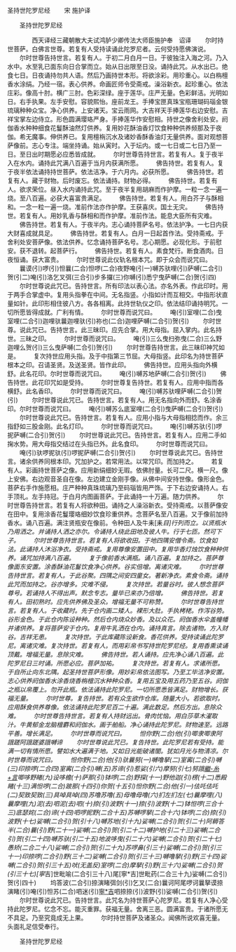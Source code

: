   圣持世陀罗尼经
　　宋 施护译




　　圣持世陀罗尼经

　　　　西天译经三藏朝散大夫试鸿胪少卿传法大师臣施护奉　诏译
　　尔时持世菩萨。白佛言世尊。若复有人受持读诵此陀罗尼者。云何受持愿佛演说。
　　尔时世尊告持世言。若复有人。于初二月白月一日。于彼独注入海之河。乃入水中。水至乳已面东向日合掌而立。始从日出限至日没。诵持此咒。从水出已。绝食七日。日夜诵持勿共人语。然后乃画持世本形。将欲涂彩。用珍重心。以白栴檀香水涂绢。乃经一宿。表心供养。命画匠师令受斋戒。澡浴新衣。起珍重心。依法庄彩。像高十肘。横广三肘。色彩深绿。座于莲华。庄严无量。色彩鲜洁。光明如日。右手执果。左手安慰。容貌熙怡。座前龙王。手捧宝匣真珠宝瓶珊瑚码瑙金银琉璃种种众宝。净心供养。上安诸天。宝云雨网。大吉祥天手捧莲华右边安慰。吉祥宝掌左边侍立。形色圆满璎珞严身。手捧莲华作安慰相。持世之像舍利处安。阏伽香水种种细食花鬘酥油然灯供养。复用妙花酥油香灯饮食种种供养频那及于夜伽。希无魔事。伸供养已。复用檀栴沉水及诸妙香酥香油灯无量供养。面对观想菩萨像前。志心专注。端坐持诵。始从寅时。入于坛内。或一七日或二七日乃至一日。至日出时期愿必应悉皆成就。
　　尔时世尊告持世言。若复有人。复于夜半入在水内。诵持此咒满八百遍于当月内获满所愿。
　　佛告持世。若复有人。复于夜半依法诵持持世菩萨。依法洁净。于六月内。必获所愿。
　　佛告持世。若复有人。藏于财物。后时废忘。依法诵持。财物必得。
　　佛告持世。若复有人。欲求荣位。昼入水内诵持此咒。至于夜半复用胡麻而作护摩。一粒一念一遍一烧。至八百遍。必获大喜富贵满足。
　　佛告持世。若复有人。用白芥子与酥相和。一念一粒一遍一烧。准前作法亦作护摩。王获喜庆。国土无灾。
　　佛告持世。若复有人。用妙乳香与酥相和而作护摩。准前作法。能息大臣所有灾难。
　　佛告持世。若复有人。于夜半内。志心诵持菩萨名号。依法护净。一七日内获大财喜成就具足。
　　佛告持世。若复有人。白月一日起首作法。受持斋戒。于舍利处安菩萨像。依法供养。忆念诵持菩萨名号。志心期愿。必现化形。于前慰安。获不退转。起菩萨行。
　　佛告持世。若复有人。素食梵行。断食酒肉。日夜恒诵。获大富贵。
　　尔时世尊说此仪轨名根本咒。即于众会而说咒曰。
　　曩谟(引)啰(引)怛曩(二合)怛啰(二合)夜野唵(引一)嚩苏驮哩(引)萨嚩(二合引)贺(引二)唵(引)洛乞叉弭(三合引)步多攞(三)你嚩(引)悉宁曳萨嚩(二合)贺(引四)
　　尔时世尊说此咒已。告持世言。所有印法以表心法。亦名外表。作此印时。用于两手合掌虚中。复用头指拳在中间。无名指竖。小指如计而互相交。中指形状直量如针。此印形相住彼八方。各各相离。此持世轨仪之印。依法结印诵持明咒。一切所愿皆得成就。广利有情。
　　尔时世尊而说咒曰。
　　唵(引)室哩(二合)曳室哩(二合引)迦哩驮曩迦哩驮(引)祢也(二合)迦哩萨嚩(二合引)贺(引)
　　尔时世尊。说此咒已。告持世言。此三昧印。应先合掌。用大母指。屈入掌内。此名持世。三昧之印。
　　尔时世尊而说咒曰。
　　唵(引)三么曳扫弥曳(二合)三么野迦哩么贺(引)三么曳萨嚩(二合引)贺(引)
　　尔时世尊告持世言。此三昧印神咒如是。
　　复次持世应用头指。及于中指第三节屈。大母指竖。此印名为持世菩萨根本之印。召请圣贤。及送圣贤。皆作此印。
　　佛告持世。应用头指向外横舒。此名花印。尔时世尊而说咒曰。
　　唵(引)嚩苏地萨嚩(二合引)贺(引)
　　佛告持世。此花印咒如是受持。
　　尔时世尊复告持世。若复有人。应用中指而各横舒。此名香印。
　　尔时世尊而说咒曰。
　　唵(引)嚩苏驮哩萨嚩(二合引)贺(引)
　　尔时世尊说此咒已。告持世言。若复有人。用无名指向外而舒。名涂香印。尔时世尊而说咒曰。
　　唵(引)嚩苏么底室哩(二合引)曳萨嚩(二合引)贺(引)
　　尔时世尊说此咒已。告持世言。若复有人。应用小指与大母指相捻而作。余三指舒如三股金刚。此名灯印。
　　尔时世尊而说咒曰。
　　唵(引)嚩苏驮(引)啰抳萨嚩(二合引)贺(引)
　　尔时世尊说此咒已。告持世言。若复有人。应用二手如掬水势。用大母指交结过在头指已外。此名食印。
　　尔时世尊而说咒曰。
　　唵(引)驮啰抳驮(引)啰抳萨嚩(二合引)贺(引)
　　尔时世尊说此咒已。告持世言。诸余供养同根本印。咒加护之。若常用法。以常咒印。而加持之。
　　若复有人。彩画持世菩萨之像。应用新绢细妙无瑕。依佛肘量。长可二尺。横一尺。像上安佛。右边观音圣自在像。左边建立金刚手像。从佛中间安持世像。像形金色。菩萨右手作施愿相。庄严种种真珠琉璃乃至码瑙皆用严饰。于下右边安诵持人。右手顶礼。左手持冠。于白月内图画菩萨。于此诵持一十万遍。随力供养。
　　尔时世尊告持世言。若复有人将欲种田。诵持之人澡浴新衣。受持斋戒。以菩萨像安在田中。复用涂香花鬘璎珞细妙饮食珍重供养。念菩萨名至八百遍。又于像前加持香水。诵八百遍。满注贤瓶安在像前。令种田人及牛耒[耒*目]行列而立。以贤瓶水乃用洒之。并诵持人洒之亦尔。令诵持人绕此田地及彼人牛。行于七匝。然可下子。
　　尔时世尊告持世言。若复有人将欲收田。于地四隅安僧令斋。饮食如法。此诵持人沐浴净衣。受持斋戒。复用尊像安置田中。复用华香灯烛饮食种种供养。诵咒加持满八百遍。
　　复于像前香水满瓶。诵八百遍。复加持之。菩萨尊像面东安置。涂香酥油花鬘饮食净心供养。谷实倍增。离诸灾难。
　　尔时世尊告持世言。若复有人。于此谷聚。四隅之间安四童女。著新净衣。素食令斋。诵持此咒而加持之。谷亦增多。灾难不侵。
　　复次持世。若量谷时。彼人想念菩萨尊号。若诵持人不得出声。默念专志。量毕已来亦乃倍增。
　　佛告持世。若复有人。田初熟时。应先供养佛及圣众。增福无量不可称赞。
　　尔时世尊告持世言。若复有人。于收藏时。先于仓内画二矮人。裸形大肚。手执栲栳。作泻谷势。谷形金色。于此仓内陈设种种。然后仓内烧众妙香。及以众花。阏伽香水伞盖幢幡并诸供养。复将菩萨安于仓内。复用牛乳洒在仓内。诵持真言。除去诸物。方入财谷。吉祥无患。
　　复次持世。于此库藏陈设新食。香花供养。受持读诵此陀罗尼。离诸灾难。复次持世。若复有人。而用彩帛书写持世陀罗尼经。复用香熏读诵顶戴。增福无量。息除灾难。
　　佛告持世。若人诵持。应先净心诵八百遍。此陀罗尼日三时诵。所愿必应。菩萨加祐。
　　复次持世。若复有人。求诸所愿。于自所止向东北隅。起圣持世菩萨形像。用妙彩帛依法图写。乃至工毕洁净安置。志心供养阏伽香水涂香烧香栴檀沉水种种众香。复用五宝及用五药乃至五谷。阏伽之瓶以帛覆上。勿开此瓶。依法诵持此陀罗尼。一切所愿悉皆满足。财物增长。获福无量。
　　尔时世尊。复告持世。若有众生欲作仓库。随量大小。若欲取时。应用酥食供养尊像。依法诵持此陀罗尼百二十遍。满此数足。然后方出。息除众难。
　　尔时世尊告持世言。若复有人持财远出。骨肉忧恼。用白莎草木濯取汁。牛黄郁金龙脑檀麝和阏伽水。画于舶船。净心诵持此陀罗尼。财物速至。远路平善。增长满足。
　　尔时世尊而说咒曰。
　　怛你野(二合)他(引)唧隶唧隶阿誐蹉阿誐蹉婆誐嚩谛
　　尔时世尊说此咒已。复告持世。此陀罗尼若有受持。能满一切有情所愿。譬如水大遍满于地。又如日光能破诸闇。犹如月光与物清凉。尔时世尊而说咒曰。
　　怛你野(二合)他(引)驮曩努(一)嚩噜拏(二)室寗(二合引)嚩(三)印捺啰(二合四)室寗(二合引)嚩(五)苏谛(引)惹娑(引六)摩努(引七)努誐[繼-糸+言](八)唧哆野睹(九)设哆檐(十)萨那(引)钵啰(二合)野探(十一)野他迦(引)楞(十二)悉殿睹(十三)满怛啰(二合)跛那(十四引)你贺(十五引)怛你野(二合)他(引一)佉吒佉吒(二)契致契致(三)具啅具啅(四)苏噜苏噜(五)母噜母噜(六)扪左扪左(七)曩摩哩(八)曩摩哩(九)泥(去)呬泥(去)呬(十)捺(引)波野(十一)捺(引)波野(十二)钵怛啰(三合十三)底瑟姹(二合)谛(十四)呬啰抳野(二合十五)苏嚩啰拏(二合十六)钵啰(二合)捺(引)波野(十七)娑嚩(二合引)贺(引十八)嚩苏地(引十九)娑嚩(二合引)贺(引二十)阿耨答半(二合)曩(引)野(二十一)娑嚩(二合引)贺(引二十二)嚩护地(引二十三)娑嚩(二合引)贺(引二十四)嚩苏驮(引二十五)地波哆曳(引二十六)娑嚩(二合引)贺(引二十七)愚矫(二合二十八)娑嚩(二合引)贺(引二十九)苏啰鼻(引三十)娑嚩(二合引)贺(引三十一)印捺啰(二合引)野(三十二)娑嚩(二合引)贺(引三十三)嚩噜拏(引)野(三十四)娑嚩(二合引)贺(引三十五)吠(无盖反)室啰(二合)摩拏(引)野(三十六)娑嚩(二合引)贺(引三十七)[寧*吉]世毗喻(二合引三十八)尾[寧*吉]世毗药(二合三十九)娑嚩(二合引)贺(引四十)
　　坞答波(二合引)捺演睹弭剑(引)乞叉(二合)曩诃阿尾啰诃曩拏谟捺演睹(引)唵(引)怛苏(二合)呬迷(引)[寧*吉](引)呬捺捺(引)波野(引)娑嚩(二合引)贺(引)
　　尔时世尊说此咒已。告持世言。此咒名为持世菩萨心陀罗尼。若复有人净心受持此陀罗尼。忆念不忘。能灭重罪。获福无量。舍离三恶。圆满富贵。于诸所愿无不具足。乃至究竟成无上果。
　　尔时持世菩萨及诸圣众。闻佛所说欢喜无量。头面礼足信受奉行。

　　圣持世陀罗尼经


